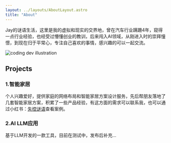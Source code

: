 ```yaml
---
layout: ../layouts/AboutLayout.astro
title: "About"
---
```


Jay的谜语生活，这里是我的虚拟和现实的交界地，曾在汽车行业蹒跚4年，窥得一点行业经验，也经受过懵懂创业的教训，后来闯入AI领域，从刚进入时的崇拜憧憬，到现在归于平常心，专注自己喜欢的事情，感兴趣的可以一起交流。

<div>
  <img src="/assets/jay.webp" class="sm:w-1/1 mx-auto" alt="coding dev illustration">
</div>

## Projects

### 1.智能家居
个人兴趣爱好，提供家庭的网络布局和智能家居方案设计服务，先后帮朋友落地了几套智能家居方案，积累了一些产品经验，有这方面的需求可以联系我，也可以通过小红书：[失控谜语](https://www.xiaohongshu.com/user/profile/573caadf82ec391cfda712d7)查看案例。

### 2.AI LLM应用
基于LLM开发的一款工具，目前在测试中，发布后补充...

